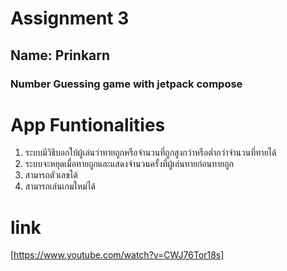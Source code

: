 # Assignment 3

## Name: Prinkarn

### Number Guessing game with jetpack compose
# App Funtionalities
1. ระบบมีวิธีบอกใบ้ผู้เล่นว่าทายถูกหรือจำนวนที่ถูกสูงกว่าหรือต่ำกว่าจำนวนที่ทายได้
2. ระบบจะหยุดเมื่อทายถูกและแสดงจำนวนครั้งที่ผู้เล่นทายก่อนทายถูก
3. สามารถตัวเลขได้
4. สามารถเล่นเกมใหม่ได้

# link
[https://www.youtube.com/watch?v=CWJ76Tor18s]

